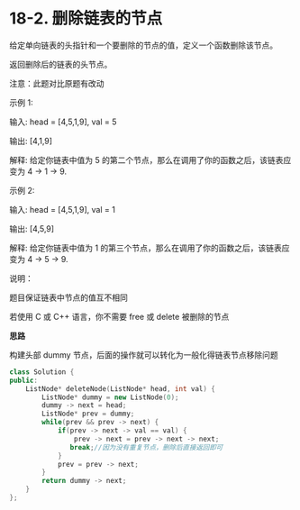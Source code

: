 # 18-2. 删除链表的节点

给定单向链表的头指针和一个要删除的节点的值，定义一个函数删除该节点。

返回删除后的链表的头节点。

注意：此题对比原题有改动

示例 1:

输入: head = [4,5,1,9], val = 5

输出: [4,1,9]

解释: 给定你链表中值为 5 的第二个节点，那么在调用了你的函数之后，该链表应变为 4 -> 1 -> 9.

示例 2:

输入: head = [4,5,1,9], val = 1

输出: [4,5,9]

解释: 给定你链表中值为 1 的第三个节点，那么在调用了你的函数之后，该链表应变为 4 -> 5 -> 9.

 

说明：

题目保证链表中节点的值互不相同

若使用 C 或 C++ 语言，你不需要 free 或 delete 被删除的节点

**思路**

构建头部 dummy 节点，后面的操作就可以转化为一般化得链表节点移除问题

```C++ 
class Solution {
public:
    ListNode* deleteNode(ListNode* head, int val) {
        ListNode* dummy = new ListNode(0);
        dummy -> next = head;
        ListNode* prev = dummy;
        while(prev && prev -> next) {
            if(prev -> next -> val == val) {
                prev -> next = prev -> next -> next;
               break;//因为没有重复节点，删除后直接返回即可
            }
            prev = prev -> next;
        }
        return dummy -> next;
    }
};
```

